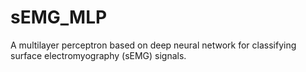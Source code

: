 # sEMG_MLP
A multilayer perceptron based on deep neural network for classifying surface electromyography (sEMG) signals.
